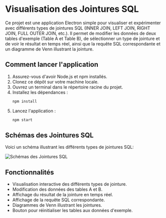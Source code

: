 # Visualisation des Jointures SQL

Ce projet est une application Electron simple pour visualiser et expérimenter avec différents types de jointures SQL (INNER JOIN, LEFT JOIN, RIGHT JOIN, FULL OUTER JOIN, etc.). Il permet de modifier les données de deux tables d'exemple (Table A et Table B), de sélectionner un type de jointure et de voir le résultat en temps réel, ainsi que la requête SQL correspondante et un diagramme de Venn illustrant la jointure.

## Comment lancer l'application

1. Assurez-vous d'avoir Node.js et npm installés.
2. Clonez ce dépôt sur votre machine locale.
3. Ouvrez un terminal dans le répertoire racine du projet.
4. Installez les dépendances :
   ```bash
   npm install
   ```
5. Lancez l'application :
   ```bash
   npm start
   ```

## Schémas des Jointures SQL

Voici un schéma illustrant les différents types de jointures SQL:

<!-- REMPLACEZ LE CHEMIN CI-DESSOUS PAR LE CHEMIN RÉEL DE VOTRE IMAGE DANS LE DÉPÔT OU UNE URL PUBLIQUE -->
![Schémas des Jointures SQL](<chemin/vers/votre/image.png>)

## Fonctionnalités

* Visualisation interactive des différents types de jointure.
* Modification des données des tables A et B.
* Affichage du résultat de la jointure en temps réel.
* Affichage de la requête SQL correspondante.
* Diagrammes de Venn illustrant les jointures.
* Bouton pour réinitialiser les tables aux données d'exemple. 